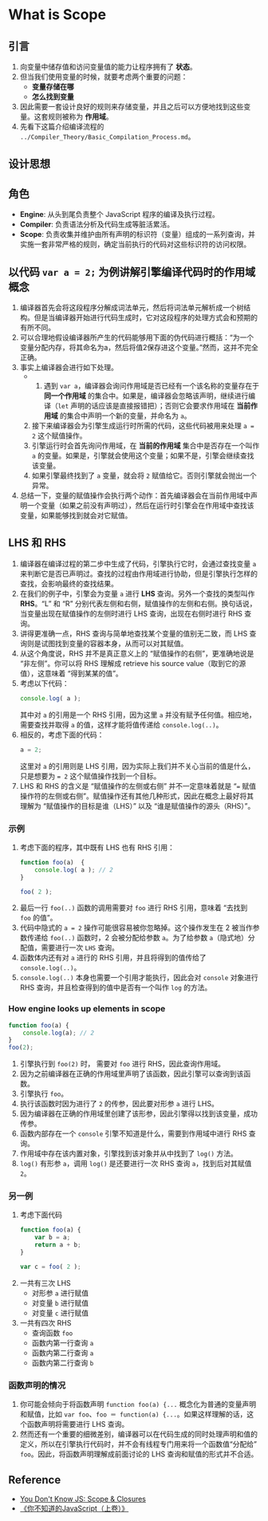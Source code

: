 # What is Scope


## 引言
1. 向变量中储存值和访问变量值的能力让程序拥有了 **状态**。
2. 但当我们使用变量的时候，就要考虑两个重要的问题：
	* **变量存储在哪**
	* **怎么找到变量**
3. 因此需要一套设计良好的规则来存储变量，并且之后可以方便地找到这些变量。这套规则被称为 **作用域**。
4. 先看下这篇介绍编译流程的 `../Compiler_Theory/Basic_Compilation_Process.md`。


## 设计思想


## 角色
* **Engine**: 从头到尾负责整个 JavaScript 程序的编译及执行过程。
* **Compiler**: 负责语法分析及代码生成等脏活累活。
* **Scope**: 负责收集并维护由所有声明的标识符（变量）组成的一系列查询，并实施一套非常严格的规则，确定当前执行的代码对这些标识符的访问权限。


## 以代码 `var a = 2;` 为例讲解引擎编译代码时的作用域概念
1. 编译器首先会将这段程序分解成词法单元，然后将词法单元解析成一个树结构。但是当编译器开始进行代码生成时，它对这段程序的处理方式会和预期的有所不同。
2. 可以合理地假设编译器所产生的代码能够用下面的伪代码进行概括：“为一个变量分配内存，将其命名为a，然后将值2保存进这个变量。”然而，这并不完全正确。
3. 事实上编译器会进行如下处理。
	* 1. 遇到 `var a`，编译器会询问作用域是否已经有一个该名称的变量存在于 **同一个作用域** 的集合中。如果是，编译器会忽略该声明，继续进行编译（`let` 声明的话应该是直接报错把）；否则它会要求作用域在 **当前作用域** 的集合中声明一个新的变量，并命名为 `a`。
	2. 接下来编译器会为引擎生成运行时所需的代码，这些代码被用来处理 `a = 2` 这个赋值操作。
    3. 引擎运行时会首先询问作用域，在 **当前的作用域** 集合中是否存在一个叫作 `a` 的变量。如果是，引擎就会使用这个变量；如果不是，引擎会继续查找该变量。
    4. 如果引擎最终找到了 `a` 变量，就会将 `2` 赋值给它。否则引擎就会抛出一个异常。
4. 总结一下，变量的赋值操作会执行两个动作：首先编译器会在当前作用域中声明一个变量（如果之前没有声明过），然后在运行时引擎会在作用域中查找该变量，如果能够找到就会对它赋值。


## LHS 和 RHS
1. 编译器在编译过程的第二步中生成了代码，引擎执行它时，会通过查找变量 `a` 来判断它是否已声明过。查找的过程由作用域进行协助，但是引擎执行怎样的查找，会影响最终的查找结果。
2. 在我们的例子中，引擎会为变量 `a` 进行 **LHS** 查询。另外一个查找的类型叫作 **RHS**。“L” 和 “R” 分别代表左侧和右侧，赋值操作的左侧和右侧。换句话说，当变量出现在赋值操作的左侧时进行 LHS 查询，出现在右侧时进行 RHS 查询。
3. 讲得更准确一点，RHS 查询与简单地查找某个变量的值别无二致，而 LHS 查询则是试图找到变量的容器本身，从而可以对其赋值。
4. 从这个角度说，RHS 并不是真正意义上的 “赋值操作的右侧”，更准确地说是 “非左侧”。你可以将 RHS 理解成 retrieve his source value（取到它的源值），这意味着 “得到某某的值”。
5. 考虑以下代码：
	```js
	console.log( a );
	```
	其中对 `a` 的引用是一个 RHS 引用，因为这里 `a` 并没有赋予任何值。相应地，需要查找并取得 `a` 的值，这样才能将值传递给 `console.log(..)`。
6. 相反的，考虑下面的代码：
	```js
	a = 2;
	```
	这里对 `a` 的引用则是 LHS 引用，因为实际上我们并不关心当前的值是什么，只是想要为 `= 2` 这个赋值操作找到一个目标。
7. LHS 和 RHS 的含义是 “赋值操作的左侧或右侧” 并不一定意味着就是 “`=` 赋值操作符的左侧或右侧”。赋值操作还有其他几种形式，因此在概念上最好将其理解为 “赋值操作的目标是谁（LHS）” 以及 “谁是赋值操作的源头（RHS）”。

### 示例
1. 考虑下面的程序，其中既有 LHS 也有 RHS 引用：
	```js
	function foo(a)  {
		console.log( a ); // 2
	}

	foo( 2 );
	```
2. 最后一行 `foo(..)` 函数的调用需要对 `foo` 进行 RHS 引用，意味着 “去找到 `foo` 的值”。
3. 代码中隐式的 `a = 2` 操作可能很容易被你忽略掉。这个操作发生在 2 被当作参数传递给 `foo(..)` 函数时，2 会被分配给参数 `a`。为了给参数 `a`（隐式地）分配值，需要进行一次 `LHS` 查询。
4. 函数体内还有对 `a` 进行的 RHS 引用，并且将得到的值传给了 `console.log(..)`。
5. `console.log(..)` 本身也需要一个引用才能执行，因此会对 `console` 对象进行 RHS 查询，并且检查得到的值中是否有一个叫作 `log` 的方法。

### How engine looks up elements in scope
```js
function foo(a) {
    console.log(a); // 2
}
foo(2);
```
1. 引擎执行到 `foo(2)` 时， 需要对 `foo` 进行 RHS，因此查询作用域。
2. 因为之前编译器在正确的作用域里声明了该函数，因此引擎可以查询到该函数。
3. 引擎执行 `foo`。
4. 执行该函数时因为进行了 `2` 的传参，因此要对形参 `a` 进行 LHS。
5. 因为编译器在正确的作用域里创建了该形参，因此引擎得以找到该变量，成功传参。
6. 函数内部存在一个 `console` 引擎不知道是什么，需要到作用域中进行 RHS 查询。
7. 作用域中存在该内置对象，引擎找到该对象并从中找到了 `log()` 方法。
8. `log()` 有形参 `a`，调用 `log()` 是还要进行一次 RHS 查询 `a`，找到后对其赋值 `2`。

### 另一例
1. 考虑下面代码
    ```js
    function foo(a) {
        var b = a;
        return a + b;
    }

    var c = foo( 2 );
    ```
2. 一共有三次 LHS
    * 对形参 `a` 进行赋值
    * 对变量 `b` 进行赋值
    * 对变量 `c` 进行赋值
3. 一共有四次 RHS
    * 查询函数 `foo`
    * 函数内第一行查询 `a`
    * 函数内第二行查询 `a`
    * 函数内第二行查询 `b`

### 函数声明的情况
1.  你可能会倾向于将函数声明 `function foo(a) {...` 概念化为普通的变量声明和赋值，比如 `var foo`、`foo ＝ function(a) {...`。如果这样理解的话，这个函数声明将需要进行 LHS 查询。
2. 然而还有一个重要的细微差别，编译器可以在代码生成的同时处理声明和值的定义，所以在引擎执行代码时，并不会有线程专门用来将一个函数值“分配给” `foo`。因此，将函数声明理解成前面讨论的 LHS 查询和赋值的形式并不合适。


## Reference
* [You Don't Know JS: Scope & Closures](https://github.com/getify/You-Dont-Know-JS/blob/1st-ed/scope%20%26%20closures/ch1.md)
* [《你不知道的JavaScript（上卷）》](https://book.douban.com/subject/26351021/)
